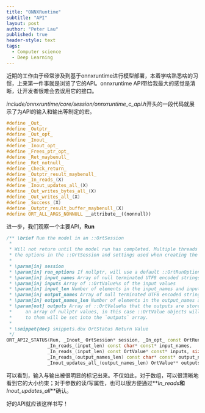 ```yaml
---
title: "ONNXRuntime"
subtitle: "API"
layout: post
author: "Peter Lau"
published: true
header-style: text
tags:
  - Computer science
  - Deep Learning
---
```


近期的工作由于经常涉及到基于onnxruntime进行模型部署，本着学啥熟悉啥的习惯，上来第一件事就是浏览了它的API。onnxruntime API带给我最大的感觉是清晰，让开发者很难会去误用它的接口。

*include/onnxruntime/core/session/onnxruntime_c_api.h*开头的一段代码就展示了为API的输入和输出等制定的宏。

```c++
#define _Out_
#define _Outptr_
#define _Out_opt_
#define _Inout_
#define _Inout_opt_
#define _Frees_ptr_opt_
#define _Ret_maybenull_
#define _Ret_notnull_
#define _Check_return_
#define _Outptr_result_maybenull_
#define _In_reads_(X)
#define _Inout_updates_all_(X)
#define _Out_writes_bytes_all_(X)
#define _Out_writes_all_(X)
#define _Success_(X)
#define _Outptr_result_buffer_maybenull_(X)
#define ORT_ALL_ARGS_NONNULL __attribute__((nonnull))
```


进一步，我们观察一个主要API，**Run**
```c++
/** \brief Run the model in an ::OrtSession
 *
 * Will not return until the model run has completed. Multiple threads might be used to run the model based on
 * the options in the ::OrtSession and settings used when creating the ::OrtEnv
 *
 * \param[in] session
 * \param[in] run_options If nullptr, will use a default ::OrtRunOptions
 * \param[in] input_names Array of null terminated UTF8 encoded strings of the input names
 * \param[in] inputs Array of ::OrtValue%s of the input values
 * \param[in] input_len Number of elements in the input_names and inputs arrays
 * \param[in] output_names Array of null terminated UTF8 encoded strings of the output names
 * \param[in] output_names_len Number of elements in the output_names and outputs array
 * \param[out] outputs Array of ::OrtValue%s that the outputs are stored in. This can also be
 *     an array of nullptr values, in this case ::OrtValue objects will be allocated and pointers
 *     to them will be set into the `outputs` array.
 *
 * \snippet{doc} snippets.dox OrtStatus Return Value
 */
ORT_API2_STATUS(Run, _Inout_ OrtSession* session, _In_opt_ const OrtRunOptions* run_options,
               _In_reads_(input_len) const char* const* input_names,
               _In_reads_(input_len) const OrtValue* const* inputs, size_t input_len,
               _In_reads_(output_names_len) const char* const* output_names, size_t output_names_len,
               _Inout_updates_all_(output_names_len) OrtValue** outputs);
```

可以看到，输入与输出被很明显的标记出来。不仅如此，对于数组，可以很清晰地看到它的大小约束；对于参数的读/写属性，也可以很方便通过**_In_reads_**和**_Inout_updates_all_**确认。

好的API就应该这样书写！

